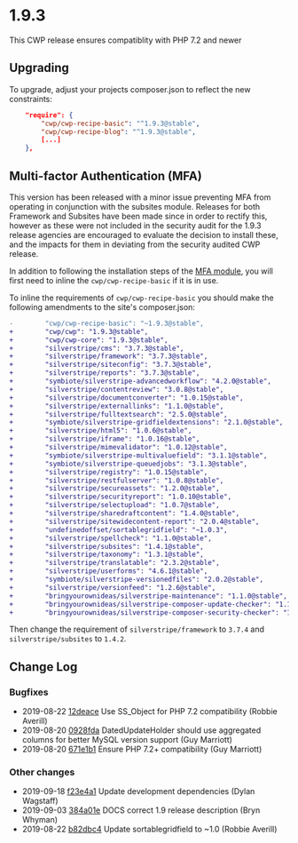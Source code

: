 # 1.9.3

This CWP release ensures compatiblity with PHP 7.2 and newer

## Upgrading

To upgrade, adjust your projects composer.json to reflect the new constraints:

```json
    "require": {
        "cwp/cwp-recipe-basic": "^1.9.3@stable",
        "cwp/cwp-recipe-blog": "^1.9.3@stable",
        [...]
    },
```

## Multi-factor Authentication (MFA)

This version has been released with a minor issue preventing MFA from operating in conjunction with the subsites module. Releases for both Framework and Subsites have been made since in order to rectify this, however as these were not included in the security audit for the 1.9.3 release agencies are encouraged to evaluate the decision to install these, and the impacts for them in deviating from the security audited CWP release.

In addition to following the installation steps of the [MFA module](https://github.com/silverstripe/silverstripe-mfa/tree/3.0.0), you will first need to inline the `cwp/cwp-recipe-basic` if it is in use.

To inline the requirements of `cwp/cwp-recipe-basic` you should make the following amendments to the site's composer.json:

```diff
-        "cwp/cwp-recipe-basic": "~1.9.3@stable",
+        "cwp/cwp": "1.9.3@stable",
+        "cwp/cwp-core": "1.9.3@stable",
+        "silverstripe/cms": "3.7.3@stable",
+        "silverstripe/framework": "3.7.3@stable",
+        "silverstripe/siteconfig": "3.7.3@stable",
+        "silverstripe/reports": "3.7.3@stable",
+        "symbiote/silverstripe-advancedworkflow": "4.2.0@stable",
+        "silverstripe/contentreview": "3.0.8@stable",
+        "silverstripe/documentconverter": "1.0.15@stable",
+        "silverstripe/externallinks": "1.1.0@stable",
+        "silverstripe/fulltextsearch": "2.5.0@stable",
+        "symbiote/silverstripe-gridfieldextensions": "2.1.0@stable",
+        "silverstripe/html5": "1.0.6@stable",
+        "silverstripe/iframe": "1.0.16@stable",
+        "silverstripe/mimevalidator": "1.0.12@stable",
+        "symbiote/silverstripe-multivaluefield": "3.1.1@stable",
+        "symbiote/silverstripe-queuedjobs": "3.1.3@stable",
+        "silverstripe/registry": "1.0.15@stable",
+        "silverstripe/restfulserver": "1.0.8@stable",
+        "silverstripe/secureassets": "1.2.0@stable",
+        "silverstripe/securityreport": "1.0.10@stable",
+        "silverstripe/selectupload": "1.0.7@stable",
+        "silverstripe/sharedraftcontent": "1.4.0@stable",
+        "silverstripe/sitewidecontent-report": "2.0.4@stable",
+        "undefinedoffset/sortablegridfield": "~1.0.3",
+        "silverstripe/spellcheck": "1.1.0@stable",
+        "silverstripe/subsites": "1.4.1@stable",
+        "silverstripe/taxonomy": "1.3.1@stable",
+        "silverstripe/translatable": "2.3.2@stable",
+        "silverstripe/userforms": "4.6.1@stable",
+        "symbiote/silverstripe-versionedfiles": "2.0.2@stable",
+        "silverstripe/versionfeed": "1.2.6@stable",
+        "bringyourownideas/silverstripe-maintenance": "1.1.0@stable",
+        "bringyourownideas/silverstripe-composer-update-checker": "1.1.0@stable",
+        "bringyourownideas/silverstripe-composer-security-checker": "1.1.0@stable"
```

Then change the requirement of `silverstripe/framework` to `3.7.4` and `silverstripe/subsites` to `1.4.2`.

<!--- Changes below this line will be automatically regenerated -->

## Change Log

### Bugfixes

 * 2019-08-22 [12deace](https://github.com/silverstripe/cwp/commit/12deacebba7c1b904c8c7d40eed476bb886f9b20) Use SS_Object for PHP 7.2 compatibility (Robbie Averill)
 * 2019-08-20 [0928fda](https://github.com/silverstripe/cwp/commit/0928fda3998ea33cea7c8fac93c8a2d9a9432e1f) DatedUpdateHolder should use aggregated columns for better MySQL version support (Guy Marriott)
 * 2019-08-20 [671e1b1](https://github.com/silverstripe/cwp/commit/671e1b15d86bf66eccbe7f3f779b1f1376e4a4ed) Ensure PHP 7.2+ compatibility (Guy Marriott)

### Other changes

 * 2019-09-18 [f23e4a1](https://github.com/silverstripe/cwp-recipe-basic/commit/f23e4a1a279e21285d4deb417073321ae88e1567) Update development dependencies (Dylan Wagstaff)
 * 2019-09-03 [384a01e](https://github.com/silverstripe/cwp/commit/384a01eb921cd63099bcfaaa3531c1ca975a7169) DOCS correct 1.9 release description (Bryn Whyman)
 * 2019-08-22 [b82dbc4](https://github.com/silverstripe/cwp-recipe-basic/commit/b82dbc42051b4810d7f07ad95e4aa3d45922c7a6) Update sortablegridfield to ~1.0 (Robbie Averill)
<!--- Changes above this line will be automatically regenerated -->
